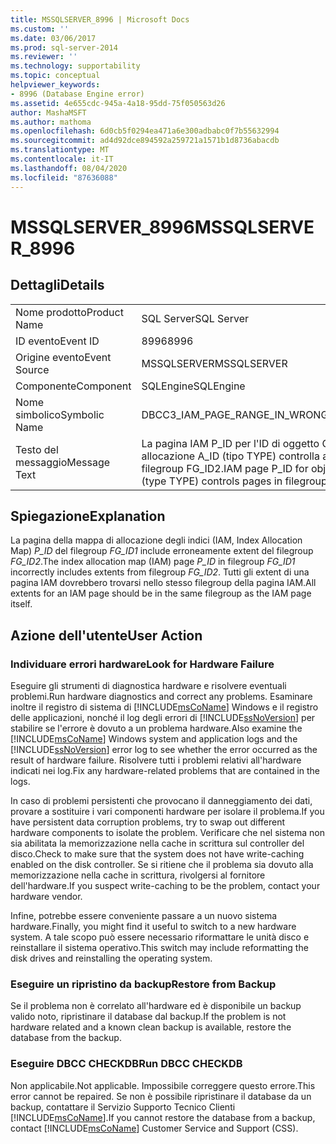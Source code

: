 ```yaml
---
title: MSSQLSERVER_8996 | Microsoft Docs
ms.custom: ''
ms.date: 03/06/2017
ms.prod: sql-server-2014
ms.reviewer: ''
ms.technology: supportability
ms.topic: conceptual
helpviewer_keywords:
- 8996 (Database Engine error)
ms.assetid: 4e655cdc-945a-4a18-95dd-75f050563d26
author: MashaMSFT
ms.author: mathoma
ms.openlocfilehash: 6d0cb5f0294ea471a6e300adbabc0f7b55632994
ms.sourcegitcommit: ad4d92dce894592a259721a1571b1d8736abacdb
ms.translationtype: MT
ms.contentlocale: it-IT
ms.lasthandoff: 08/04/2020
ms.locfileid: "87636088"
---
```

# <a name="mssqlserver_8996"></a><span data-ttu-id="35279-102">MSSQLSERVER_8996</span><span class="sxs-lookup"><span data-stu-id="35279-102">MSSQLSERVER_8996</span></span>
    
## <a name="details"></a><span data-ttu-id="35279-103">Dettagli</span><span class="sxs-lookup"><span data-stu-id="35279-103">Details</span></span>  
  
|||  
|-|-|  
|<span data-ttu-id="35279-104">Nome prodotto</span><span class="sxs-lookup"><span data-stu-id="35279-104">Product Name</span></span>|<span data-ttu-id="35279-105">SQL Server</span><span class="sxs-lookup"><span data-stu-id="35279-105">SQL Server</span></span>|  
|<span data-ttu-id="35279-106">ID evento</span><span class="sxs-lookup"><span data-stu-id="35279-106">Event ID</span></span>|<span data-ttu-id="35279-107">8996</span><span class="sxs-lookup"><span data-stu-id="35279-107">8996</span></span>|  
|<span data-ttu-id="35279-108">Origine evento</span><span class="sxs-lookup"><span data-stu-id="35279-108">Event Source</span></span>|<span data-ttu-id="35279-109">MSSQLSERVER</span><span class="sxs-lookup"><span data-stu-id="35279-109">MSSQLSERVER</span></span>|  
|<span data-ttu-id="35279-110">Componente</span><span class="sxs-lookup"><span data-stu-id="35279-110">Component</span></span>|<span data-ttu-id="35279-111">SQLEngine</span><span class="sxs-lookup"><span data-stu-id="35279-111">SQLEngine</span></span>|  
|<span data-ttu-id="35279-112">Nome simbolico</span><span class="sxs-lookup"><span data-stu-id="35279-112">Symbolic Name</span></span>|<span data-ttu-id="35279-113">DBCC3_IAM_PAGE_RANGE_IN_WRONG_FILEGROUP</span><span class="sxs-lookup"><span data-stu-id="35279-113">DBCC3_IAM_PAGE_RANGE_IN_WRONG_FILEGROUP</span></span>|  
|<span data-ttu-id="35279-114">Testo del messaggio</span><span class="sxs-lookup"><span data-stu-id="35279-114">Message Text</span></span>|<span data-ttu-id="35279-115">La pagina IAM P_ID per l'ID di oggetto O_ID, ID di indice I_ID, ID di partizione PN_ID, ID di unità di allocazione A_ID (tipo TYPE) controlla alcune pagine nel filegroup FG_ID1, che dovrebbero trovarsi nel filegroup FG_ID2.</span><span class="sxs-lookup"><span data-stu-id="35279-115">IAM page P_ID for object ID O_ID, index ID I_ID, partition ID PN_ID, alloc unit ID A_ID (type TYPE) controls pages in filegroup FG_ID1, that should be in filegroup FG_ID2.</span></span>|  
  
## <a name="explanation"></a><span data-ttu-id="35279-116">Spiegazione</span><span class="sxs-lookup"><span data-stu-id="35279-116">Explanation</span></span>  
 <span data-ttu-id="35279-117">La pagina della mappa di allocazione degli indici (IAM, Index Allocation Map) *P_ID* del filegroup *FG_ID1* include erroneamente extent del filegroup *FG_ID2*.</span><span class="sxs-lookup"><span data-stu-id="35279-117">The index allocation map (IAM) page *P_ID* in filegroup *FG_ID1* incorrectly includes extents from filegroup *FG_ID2*.</span></span> <span data-ttu-id="35279-118">Tutti gli extent di una pagina IAM dovrebbero trovarsi nello stesso filegroup della pagina IAM.</span><span class="sxs-lookup"><span data-stu-id="35279-118">All extents for an IAM page should be in the same filegroup as the IAM page itself.</span></span>  
  
## <a name="user-action"></a><span data-ttu-id="35279-119">Azione dell'utente</span><span class="sxs-lookup"><span data-stu-id="35279-119">User Action</span></span>  
  
### <a name="look-for-hardware-failure"></a><span data-ttu-id="35279-120">Individuare errori hardware</span><span class="sxs-lookup"><span data-stu-id="35279-120">Look for Hardware Failure</span></span>  
 <span data-ttu-id="35279-121">Eseguire gli strumenti di diagnostica hardware e risolvere eventuali problemi.</span><span class="sxs-lookup"><span data-stu-id="35279-121">Run hardware diagnostics and correct any problems.</span></span> <span data-ttu-id="35279-122">Esaminare inoltre il registro di sistema di [!INCLUDE[msCoName](../../includes/msconame-md.md)] Windows e il registro delle applicazioni, nonché il log degli errori di [!INCLUDE[ssNoVersion](../../includes/ssnoversion-md.md)] per stabilire se l'errore è dovuto a un problema hardware.</span><span class="sxs-lookup"><span data-stu-id="35279-122">Also examine the [!INCLUDE[msCoName](../../includes/msconame-md.md)] Windows system and application logs and the [!INCLUDE[ssNoVersion](../../includes/ssnoversion-md.md)] error log to see whether the error occurred as the result of hardware failure.</span></span> <span data-ttu-id="35279-123">Risolvere tutti i problemi relativi all'hardware indicati nei log.</span><span class="sxs-lookup"><span data-stu-id="35279-123">Fix any hardware-related problems that are contained in the logs.</span></span>  
  
 <span data-ttu-id="35279-124">In caso di problemi persistenti che provocano il danneggiamento dei dati, provare a sostituire i vari componenti hardware per isolare il problema.</span><span class="sxs-lookup"><span data-stu-id="35279-124">If you have persistent data corruption problems, try to swap out different hardware components to isolate the problem.</span></span> <span data-ttu-id="35279-125">Verificare che nel sistema non sia abilitata la memorizzazione nella cache in scrittura sul controller del disco.</span><span class="sxs-lookup"><span data-stu-id="35279-125">Check to make sure that the system does not have write-caching enabled on the disk controller.</span></span> <span data-ttu-id="35279-126">Se si ritiene che il problema sia dovuto alla memorizzazione nella cache in scrittura, rivolgersi al fornitore dell'hardware.</span><span class="sxs-lookup"><span data-stu-id="35279-126">If you suspect write-caching to be the problem, contact your hardware vendor.</span></span>  
  
 <span data-ttu-id="35279-127">Infine, potrebbe essere conveniente passare a un nuovo sistema hardware.</span><span class="sxs-lookup"><span data-stu-id="35279-127">Finally, you might find it useful to switch to a new hardware system.</span></span> <span data-ttu-id="35279-128">A tale scopo può essere necessario riformattare le unità disco e reinstallare il sistema operativo.</span><span class="sxs-lookup"><span data-stu-id="35279-128">This switch may include reformatting the disk drives and reinstalling the operating system.</span></span>  
  
### <a name="restore-from-backup"></a><span data-ttu-id="35279-129">Eseguire un ripristino da backup</span><span class="sxs-lookup"><span data-stu-id="35279-129">Restore from Backup</span></span>  
 <span data-ttu-id="35279-130">Se il problema non è correlato all'hardware ed è disponibile un backup valido noto, ripristinare il database dal backup.</span><span class="sxs-lookup"><span data-stu-id="35279-130">If the problem is not hardware related and a known clean backup is available, restore the database from the backup.</span></span>  
  
### <a name="run-dbcc-checkdb"></a><span data-ttu-id="35279-131">Eseguire DBCC CHECKDB</span><span class="sxs-lookup"><span data-stu-id="35279-131">Run DBCC CHECKDB</span></span>  
 <span data-ttu-id="35279-132">Non applicabile.</span><span class="sxs-lookup"><span data-stu-id="35279-132">Not applicable.</span></span> <span data-ttu-id="35279-133">Impossibile correggere questo errore.</span><span class="sxs-lookup"><span data-stu-id="35279-133">This error cannot be repaired.</span></span> <span data-ttu-id="35279-134">Se non è possibile ripristinare il database da un backup, contattare il Servizio Supporto Tecnico Clienti [!INCLUDE[msCoName](../../includes/msconame-md.md)].</span><span class="sxs-lookup"><span data-stu-id="35279-134">If you cannot restore the database from a backup, contact [!INCLUDE[msCoName](../../includes/msconame-md.md)] Customer Service and Support (CSS).</span></span>  
  
  

